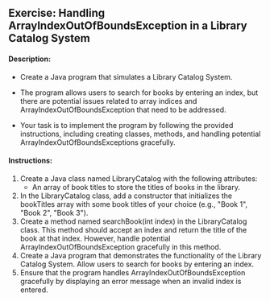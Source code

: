 ## Exercise: Handling ArrayIndexOutOfBoundsException in a Library Catalog System

#### Description:

- Create a Java program that simulates a Library Catalog System.
- The program allows users to search for books by entering an index, but there are potential issues related to array indices and ArrayIndexOutOfBoundsException that need to be addressed.

- Your task is to implement the program by following the provided instructions, including creating classes, methods, and handling potential ArrayIndexOutOfBoundsExceptions gracefully.

#### Instructions:

1.	Create a Java class named LibraryCatalog with the following attributes:
      -	An array of book titles to store the titles of books in the library.
2.	In the LibraryCatalog class, add a constructor that initializes the bookTitles array with some book titles of your choice (e.g., "Book 1", "Book 2", "Book 3").
3.	Create a method named searchBook(int index) in the LibraryCatalog class. This method should accept an index and return the title of the book at that index. However, handle potential ArrayIndexOutOfBoundsException gracefully in this method.
4.	Create a Java program that demonstrates the functionality of the Library Catalog System. Allow users to search for books by entering an index.
5.	Ensure that the program handles ArrayIndexOutOfBoundsException gracefully by displaying an error message when an invalid index is entered.
